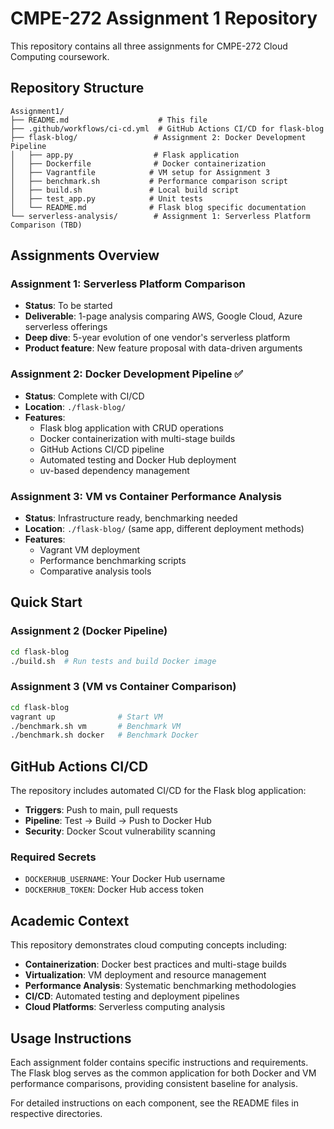 # CMPE-272 Assignment 1 Repository

This repository contains all three assignments for CMPE-272 Cloud Computing coursework.

## Repository Structure

```
Assignment1/
├── README.md                    # This file
├── .github/workflows/ci-cd.yml  # GitHub Actions CI/CD for flask-blog
├── flask-blog/                 # Assignment 2: Docker Development Pipeline
│   ├── app.py                  # Flask application
│   ├── Dockerfile              # Docker containerization
│   ├── Vagrantfile            # VM setup for Assignment 3
│   ├── benchmark.sh           # Performance comparison script
│   ├── build.sh               # Local build script
│   ├── test_app.py            # Unit tests
│   └── README.md              # Flask blog specific documentation
└── serverless-analysis/        # Assignment 1: Serverless Platform Comparison (TBD)
```

## Assignments Overview

### Assignment 1: Serverless Platform Comparison
- **Status**: To be started
- **Deliverable**: 1-page analysis comparing AWS, Google Cloud, Azure serverless offerings
- **Deep dive**: 5-year evolution of one vendor's serverless platform
- **Product feature**: New feature proposal with data-driven arguments

### Assignment 2: Docker Development Pipeline ✅
- **Status**: Complete with CI/CD
- **Location**: `./flask-blog/`
- **Features**:
  - Flask blog application with CRUD operations  
  - Docker containerization with multi-stage builds
  - GitHub Actions CI/CD pipeline
  - Automated testing and Docker Hub deployment
  - uv-based dependency management

### Assignment 3: VM vs Container Performance Analysis
- **Status**: Infrastructure ready, benchmarking needed
- **Location**: `./flask-blog/` (same app, different deployment methods)
- **Features**:
  - Vagrant VM deployment
  - Performance benchmarking scripts
  - Comparative analysis tools

## Quick Start

### Assignment 2 (Docker Pipeline)
```bash
cd flask-blog
./build.sh  # Run tests and build Docker image
```

### Assignment 3 (VM vs Container Comparison)
```bash
cd flask-blog
vagrant up              # Start VM
./benchmark.sh vm       # Benchmark VM
./benchmark.sh docker   # Benchmark Docker
```

## GitHub Actions CI/CD

The repository includes automated CI/CD for the Flask blog application:
- **Triggers**: Push to main, pull requests
- **Pipeline**: Test → Build → Push to Docker Hub
- **Security**: Docker Scout vulnerability scanning

### Required Secrets
- `DOCKERHUB_USERNAME`: Your Docker Hub username
- `DOCKERHUB_TOKEN`: Docker Hub access token

## Academic Context

This repository demonstrates cloud computing concepts including:
- **Containerization**: Docker best practices and multi-stage builds
- **Virtualization**: VM deployment and resource management
- **Performance Analysis**: Systematic benchmarking methodologies
- **CI/CD**: Automated testing and deployment pipelines
- **Cloud Platforms**: Serverless computing analysis

## Usage Instructions

Each assignment folder contains specific instructions and requirements. The Flask blog serves as the common application for both Docker and VM performance comparisons, providing consistent baseline for analysis.

For detailed instructions on each component, see the README files in respective directories.